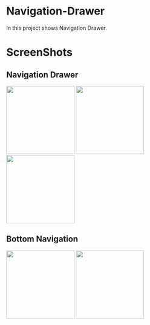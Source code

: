 # Navigation-Drawer
In this project shows Navigation Drawer.

# ScreenShots
  ## Navigation Drawer

<img src="https://user-images.githubusercontent.com/55649264/227622825-66b56719-0a76-4ad0-87ae-f2d1ea64486b.png" width="180"> <img src="https://user-images.githubusercontent.com/55649264/227622812-735823fa-7b52-4689-aec9-c084c5c725b0.png" width="180" >  <img src="https://user-images.githubusercontent.com/55649264/227622821-e7703135-dda1-44e7-aeb2-a60908b97ea2.png" width="180">

 ## Bottom Navigation
<img src="https://user-images.githubusercontent.com/55649264/227771813-5a89b838-6dad-4f19-98c9-0a6e167c3a0e.png" width="180"> <img src="https://user-images.githubusercontent.com/55649264/227771818-cddca8ab-e253-47cb-9ec6-5f5c8877e55a.png" width="180">


